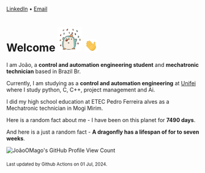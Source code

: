 [LinkedIn](https://www.linkedin.com/in/joão-pedro-gozzoli-b95641301/) &bull;
[Email](joaopedrogozzoli@gmail.com)

# Welcome <img src="happy.gif" height="64px" /> <img src="wave.gif" height="32px" />

I am João, a  **control and automation engineering student** and **mechatronic technician** based in Brazil Br.

Currently, I am studying as a **control and automation engineering** at [Unifei](https://unifei.edu.br) where I study python, C, C++, project management and Ai.

I did my high school education at ETEC Pedro Ferreira alves as a Mechatronic technician in Mogi Mirim.

Here is a random fact about me - I have been on this planet for **7490 days**.

And here is a just a random fact -  **A dragonfly has a lifespan of for to seven weeks**.

![JoãoOMago's GitHub Profile View Count](https://komarev.com/ghpvc/?username=JoaoOMago)

<sub>Last updated by Github Actions on 01 Jul, 2024.</sub>
